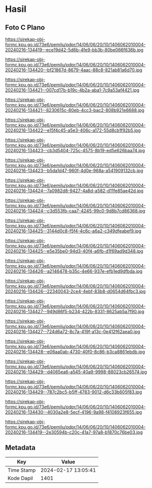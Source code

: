 # Hasil

## Foto C Plano

https://sirekap-obj-formc.kpu.go.id/73e6/pemilu/pdpr/14/06/06/20/10/1406062010004-20240216-134419--ece19d42-5d6b-4fe9-bb3b-80be066f636b.jpg

https://sirekap-obj-formc.kpu.go.id/73e6/pemilu/pdpr/14/06/06/20/10/1406062010004-20240216-134420--bf21867d-8679-4aac-88c8-821ab81a6d70.jpg

https://sirekap-obj-formc.kpu.go.id/73e6/pemilu/pdpr/14/06/06/20/10/1406062010004-20240216-134421--007cd17b-b19c-4b2a-aba1-7c9a53af4421.jpg

https://sirekap-obj-formc.kpu.go.id/73e6/pemilu/pdpr/14/06/06/20/10/1406062010004-20240216-134421--8230615c-80eb-4cc3-bac2-808b921e6688.jpg

https://sirekap-obj-formc.kpu.go.id/73e6/pemilu/pdpr/14/06/06/20/10/1406062010004-20240216-134422--e15f4c45-a5e3-406c-a172-55d8cb1f92b5.jpg

https://sirekap-obj-formc.kpu.go.id/73e6/pemilu/pdpr/14/06/06/20/10/1406062010004-20240216-134423--cb3d5404-725c-4575-8b19-ed5e626baa74.jpg

https://sirekap-obj-formc.kpu.go.id/73e6/pemilu/pdpr/14/06/06/20/10/1406062010004-20240216-134423--b5da1d47-960f-4d0e-968a-a541909132cb.jpg

https://sirekap-obj-formc.kpu.go.id/73e6/pemilu/pdpr/14/06/06/20/10/1406062010004-20240216-134424--7a0982d8-9427-4a8d-a582-d11fe85ae42d.jpg

https://sirekap-obj-formc.kpu.go.id/73e6/pemilu/pdpr/14/06/06/20/10/1406062010004-20240216-134424--c3d553fb-caa7-4245-99c0-9d8b7cd86368.jpg

https://sirekap-obj-formc.kpu.go.id/73e6/pemilu/pdpr/14/06/06/20/10/1406062010004-20240216-134425--3144d0c8-f5f4-4c6c-a6a2-c349dfeabef9.jpg

https://sirekap-obj-formc.kpu.go.id/73e6/pemilu/pdpr/14/06/06/20/10/1406062010004-20240216-134425--e5e35be0-94d3-40f4-a6fb-d1f69ad9d348.jpg

https://sirekap-obj-formc.kpu.go.id/73e6/pemilu/pdpr/14/06/06/20/10/1406062010004-20240216-134426--a2146478-b35c-4e66-937e-efb1ed9dfbda.jpg

https://sirekap-obj-formc.kpu.go.id/73e6/pemilu/pdpr/14/06/06/20/10/1406062010004-20240216-134426--22340043-2ce4-4ebf-83b8-d0654d64fbc3.jpg

https://sirekap-obj-formc.kpu.go.id/73e6/pemilu/pdpr/14/06/06/20/10/1406062010004-20240216-134427--949d86f5-b234-422b-8331-8625ab5a7f90.jpg

https://sirekap-obj-formc.kpu.go.id/73e6/pemilu/pdpr/14/06/06/20/10/1406062010004-20240216-134427--724d6a72-8c7a-419f-a13c-0e412f62aea0.jpg

https://sirekap-obj-formc.kpu.go.id/73e6/pemilu/pdpr/14/06/06/20/10/1406062010004-20240216-134428--e06aa0ab-4730-40f0-8c86-b3ca8861ebdb.jpg

https://sirekap-obj-formc.kpu.go.id/73e6/pemilu/pdpr/14/06/06/20/10/1406062010004-20240216-134429--d4065ea6-a545-40a9-9998-88023cb26574.jpg

https://sirekap-obj-formc.kpu.go.id/73e6/pemilu/pdpr/14/06/06/20/10/1406062010004-20240216-134429--787c2bc5-b5ff-4783-9012-d6c33b605f83.jpg

https://sirekap-obj-formc.kpu.go.id/73e6/pemilu/pdpr/14/06/06/20/10/1406062010004-20240216-134430--4030a2e8-5ecf-4196-9a98-f4108923f655.jpg

https://sirekap-obj-formc.kpu.go.id/73e6/pemilu/pdpr/14/06/06/20/10/1406062010004-20240216-134419--2e30594b-c20c-41a7-97a8-b1870c76be03.jpg


## Metadata

| Key        | Value               |
| ---------- | ------------------- |
| Time Stamp | 2024-02-17 13:05:41 |
| Kode Dapil | 1401                |



